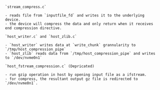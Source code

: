	`stream_compress.c`
	
	- reads file from `inputfile_fd` and writes it to the underlying device.
	- the device will compress the data and only return when it receives end compression directive.

	`host_writer.c` and `host_zlib.c`

	- `host_writer` writes data at `write_chunk` grannularity to `/tmp/host_compression_pipe`
	- `host_zlib` reads data from `/tmp/host_compression_pipe` and writes to `/dev/nvme0n1`

	`host_fstream_compression.c` (Depricated)

	- run gzip operation in host by opening input file as a ifstream.
	- for compress, the resultant output gz file is redirected to `/dev/nvme0n1`.

